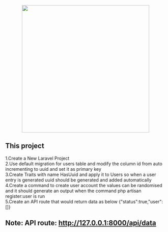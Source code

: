 <p align="center"><a href="https://laravel.com" target="_blank"><img src="https://raw.githubusercontent.com/laravel/art/master/logo-lockup/5%20SVG/2%20CMYK/1%20Full%20Color/laravel-logolockup-cmyk-red.svg" width="400"></a></p>




## This project

1.Create a New Laravel Project<br>
2.Use default migration for users table and modify the column id from auto incrementing to uuid and set it as primary key<br>
3.Create Traits with name HasUuid and apply it to Users so when a user entry is generated uuid should be generated and added automatically<br>
4.Create a command to create user account the values can be randomised and it should generate an output when the command php artisan register:user is run<br>
5.Create an API route that would return data as below {"status":true,"user":[]}
<br>
## Note: API route: http://127.0.0.1:8000/api/data
